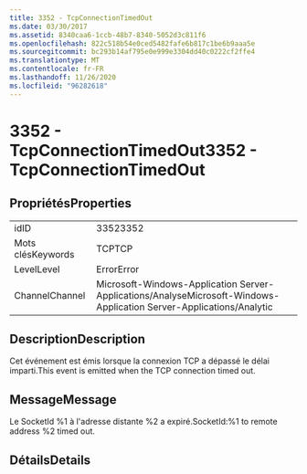 ```yaml
---
title: 3352 - TcpConnectionTimedOut
ms.date: 03/30/2017
ms.assetid: 8340caa6-1ccb-48b7-8340-5052d3c811f6
ms.openlocfilehash: 822c518b54e0ced5482fafe6b817c1be6b9aaa5e
ms.sourcegitcommit: bc293b14af795e0e999e3304dd40c0222cf2ffe4
ms.translationtype: MT
ms.contentlocale: fr-FR
ms.lasthandoff: 11/26/2020
ms.locfileid: "96282618"
---
```

# <a name="3352---tcpconnectiontimedout"></a><span data-ttu-id="f3a08-102">3352 - TcpConnectionTimedOut</span><span class="sxs-lookup"><span data-stu-id="f3a08-102">3352 - TcpConnectionTimedOut</span></span>

## <a name="properties"></a><span data-ttu-id="f3a08-103">Propriétés</span><span class="sxs-lookup"><span data-stu-id="f3a08-103">Properties</span></span>  
  
|||  
|-|-|  
|<span data-ttu-id="f3a08-104">id</span><span class="sxs-lookup"><span data-stu-id="f3a08-104">ID</span></span>|<span data-ttu-id="f3a08-105">3352</span><span class="sxs-lookup"><span data-stu-id="f3a08-105">3352</span></span>|  
|<span data-ttu-id="f3a08-106">Mots clés</span><span class="sxs-lookup"><span data-stu-id="f3a08-106">Keywords</span></span>|<span data-ttu-id="f3a08-107">TCP</span><span class="sxs-lookup"><span data-stu-id="f3a08-107">TCP</span></span>|  
|<span data-ttu-id="f3a08-108">Level</span><span class="sxs-lookup"><span data-stu-id="f3a08-108">Level</span></span>|<span data-ttu-id="f3a08-109">Error</span><span class="sxs-lookup"><span data-stu-id="f3a08-109">Error</span></span>|  
|<span data-ttu-id="f3a08-110">Channel</span><span class="sxs-lookup"><span data-stu-id="f3a08-110">Channel</span></span>|<span data-ttu-id="f3a08-111">Microsoft-Windows-Application Server-Applications/Analyse</span><span class="sxs-lookup"><span data-stu-id="f3a08-111">Microsoft-Windows-Application Server-Applications/Analytic</span></span>|  
  
## <a name="description"></a><span data-ttu-id="f3a08-112">Description</span><span class="sxs-lookup"><span data-stu-id="f3a08-112">Description</span></span>  

 <span data-ttu-id="f3a08-113">Cet événement est émis lorsque la connexion TCP a dépassé le délai imparti.</span><span class="sxs-lookup"><span data-stu-id="f3a08-113">This event is emitted when the TCP connection timed out.</span></span>  
  
## <a name="message"></a><span data-ttu-id="f3a08-114">Message</span><span class="sxs-lookup"><span data-stu-id="f3a08-114">Message</span></span>  

 <span data-ttu-id="f3a08-115">Le SocketId %1 à l'adresse distante %2 a expiré.</span><span class="sxs-lookup"><span data-stu-id="f3a08-115">SocketId:%1 to remote address %2 timed out.</span></span>  
  
## <a name="details"></a><span data-ttu-id="f3a08-116">Détails</span><span class="sxs-lookup"><span data-stu-id="f3a08-116">Details</span></span>

